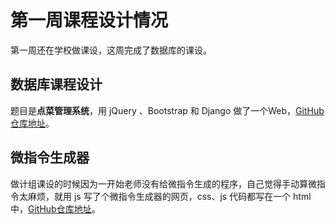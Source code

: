 # 第一周课程设计情况

第一周还在学校做课设，这周完成了数据库的课设。



## 数据库课程设计

题目是**点菜管理系统**，用 jQuery 、Bootstrap 和 Django 做了一个Web，[GitHub仓库地址](https://github.com/nusohi/FoodOrder)。



## 微指令生成器

做计组课设的时候因为一开始老师没有给微指令生成的程序，自己觉得手动算微指令太麻烦，就用 js 写了个微指令生成器的网页，css、js 代码都写在一个 html 中，[GitHub仓库地址](https://github.com/nusohi/NELO/tree/master/MicroProgram)。

